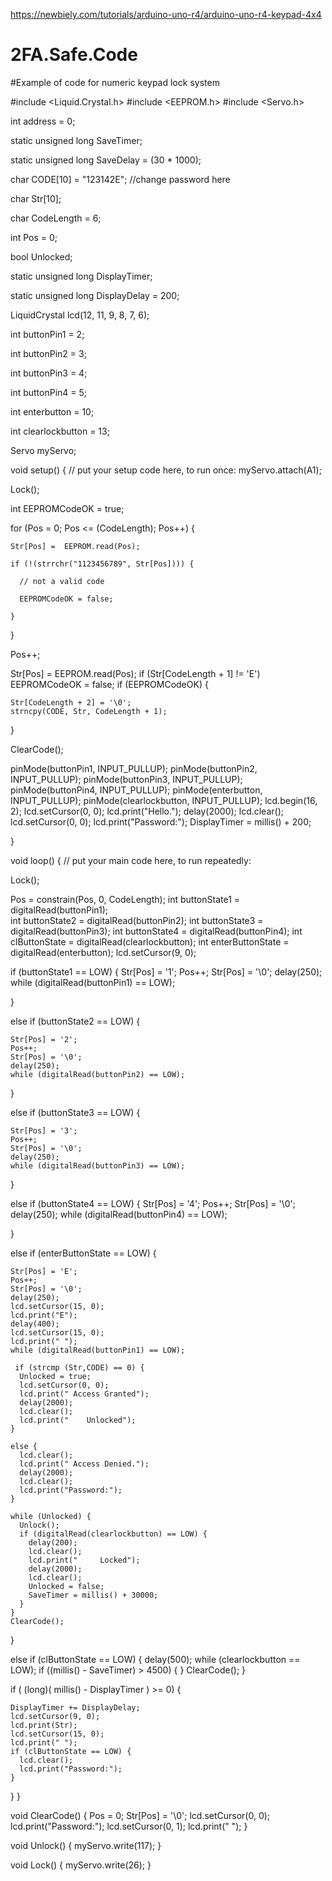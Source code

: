https://newbiely.com/tutorials/arduino-uno-r4/arduino-uno-r4-keypad-4x4

# 2FA.Safe.Code

#Example of code for numeric keypad lock system

#include <Liquid.Crystal.h>
#include <EEPROM.h>
#include <Servo.h>

int address = 0;

static unsigned long SaveTimer;                

static unsigned long SaveDelay = (30 * 1000); 

char CODE[10] = "123142E";  //change password here   

char Str[10]; 

char CodeLength = 6;

int Pos = 0;

bool Unlocked;

static unsigned long DisplayTimer; 

static unsigned long DisplayDelay = 200;

LiquidCrystal lcd(12, 11, 9, 8, 7, 6); 

int buttonPin1 = 2;   

int buttonPin2 = 3;

int buttonPin3 = 4;

int buttonPin4 = 5;

int enterbutton = 10; 

int clearlockbutton = 13;

Servo myServo; 

void setup() {
  // put your setup code here, to run once:
myServo.attach(A1);  

  Lock();

  int EEPROMCodeOK = true;

  for (Pos = 0; Pos <= (CodeLength); Pos++) {

    Str[Pos] =  EEPROM.read(Pos);

    if (!(strrchr("1123456789", Str[Pos]))) { 

      // not a valid code

      EEPROMCodeOK = false;

    }

  }

  Pos++;

  Str[Pos] =  EEPROM.read(Pos); 
  if (Str[CodeLength + 1] != 'E') EEPROMCodeOK = false; 
  if (EEPROMCodeOK) {

    Str[CodeLength + 2] = '\0';
    strncpy(CODE, Str, CodeLength + 1);

  }

  ClearCode();

  pinMode(buttonPin1, INPUT_PULLUP);
  pinMode(buttonPin2, INPUT_PULLUP);
  pinMode(buttonPin3, INPUT_PULLUP);
  pinMode(buttonPin4, INPUT_PULLUP);
  pinMode(enterbutton, INPUT_PULLUP);
  pinMode(clearlockbutton, INPUT_PULLUP);
  lcd.begin(16, 2);
  lcd.setCursor(0, 0);
  lcd.print("Hello.");
  delay(2000);
  lcd.clear();
  lcd.setCursor(0, 0);
  lcd.print("Password:");
  DisplayTimer = millis() + 200;

}

void loop() {
  // put your main code here, to run repeatedly:

Lock();

  Pos = constrain(Pos, 0, CodeLength);
  int buttonState1 = digitalRead(buttonPin1);  
  int buttonState2 = digitalRead(buttonPin2);
  int buttonState3 = digitalRead(buttonPin3);
  int buttonState4 = digitalRead(buttonPin4);
  int clButtonState = digitalRead(clearlockbutton);
  int enterButtonState = digitalRead(enterbutton);
  lcd.setCursor(9, 0);
  
  if (buttonState1 == LOW) {
    Str[Pos] = '1';
    Pos++;
    Str[Pos] = '\0';
    delay(250); 
    while (digitalRead(buttonPin1) == LOW); 

  }

  else if (buttonState2 == LOW) {

    Str[Pos] = '2';
    Pos++;
    Str[Pos] = '\0';
    delay(250); 
    while (digitalRead(buttonPin2) == LOW);

  }

  else if (buttonState3 == LOW) {

    Str[Pos] = '3';
    Pos++;
    Str[Pos] = '\0';
    delay(250); 
    while (digitalRead(buttonPin3) == LOW);

  }

  else if (buttonState4 == LOW) {
    Str[Pos] = '4';
    Pos++;
    Str[Pos] = '\0';
    delay(250); 
    while (digitalRead(buttonPin4) == LOW); 

  }

  else if (enterButtonState == LOW) {

    Str[Pos] = 'E';
    Pos++;
    Str[Pos] = '\0';
    delay(250);
    lcd.setCursor(15, 0);
    lcd.print("E");
    delay(400);
    lcd.setCursor(15, 0);
    lcd.print(" ");
    while (digitalRead(buttonPin1) == LOW); 

     if (strcmp (Str,CODE) == 0) {
      Unlocked = true;
      lcd.setCursor(0, 0);
      lcd.print(" Access Granted");
      delay(2000);
      lcd.clear();
      lcd.print("    Unlocked");
    } 

    else { 
      lcd.clear();
      lcd.print(" Access Denied.");
      delay(2000);
      lcd.clear();
      lcd.print("Password:");
    }

    while (Unlocked) {
      Unlock();
      if (digitalRead(clearlockbutton) == LOW) {
        delay(200);
        lcd.clear();
        lcd.print("     Locked");
        delay(2000);
        lcd.clear();
        Unlocked = false;
        SaveTimer = millis() + 30000;
      }
    }
    ClearCode();
  }

  else if (clButtonState == LOW) {
    delay(500);
    while (clearlockbutton == LOW);
    if ((millis() - SaveTimer) > 4500) {
    }
    ClearCode();
  }

  if ( (long)( millis() - DisplayTimer ) >= 0) {

    DisplayTimer += DisplayDelay;
    lcd.setCursor(9, 0); 
    lcd.print(Str);
    lcd.setCursor(15, 0);
    lcd.print(" ");
    if (clButtonState == LOW) {
      lcd.clear();
      lcd.print("Password:");
    }
  }
}

void ClearCode() {
  Pos = 0;
  Str[Pos] = '\0';
  lcd.setCursor(0, 0);
  lcd.print("Password:");
  lcd.setCursor(0, 1);
  lcd.print("          ");
}

void Unlock() {
  myServo.write(117);
}

void Lock() {
  myServo.write(26);
}
